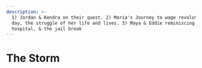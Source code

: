 ```yaml
---
description: >-
  1) Jordan & Kendra on their quest. 2) Maria's Journey to wage revolution in a
  day, the struggle of her life and lives. 3) Maya & Eddie reminiscing in the
  hospital, & the jail break
---
```


# The Storm

